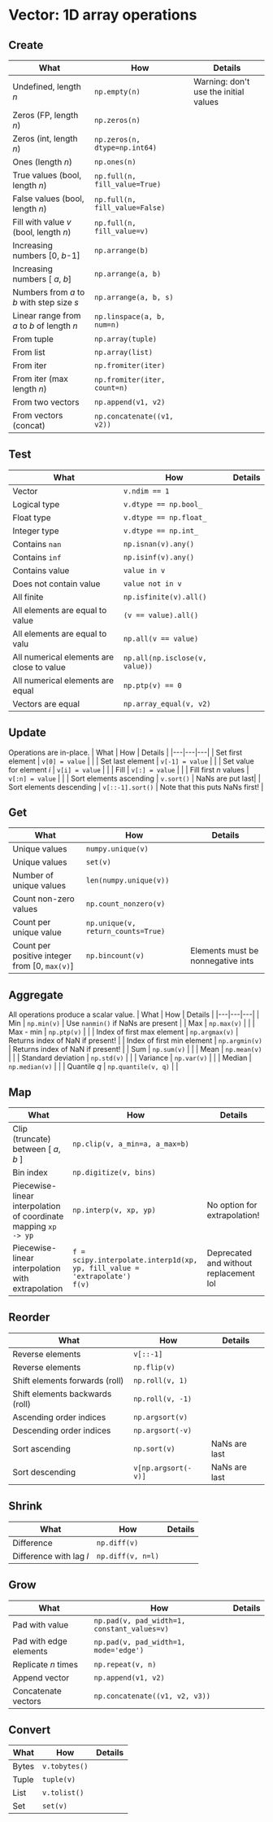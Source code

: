# Vector: 1D array operations

## Create
| What | How | Details |
|---|---|---|
| Undefined, length $n$ | `np.empty(n)` | Warning: don't use the initial values |
| Zeros (FP, length $n$) | `np.zeros(n)` | |
| Zeros (int, length $n$) | `np.zeros(n, dtype=np.int64)` | |
| Ones (length $n$) | `np.ones(n)` | |
| True values (bool, length $n$) | `np.full(n, fill_value=True)` | |
| False values (bool, length $n$) | `np.full(n, fill_value=False)` | |
| Fill with value $v$ (bool, length $n$) | `np.full(n, fill_value=v)` | |
| Increasing numbers [0, $b$-1] | `np.arrange(b)` | |
| Increasing numbers [ $a$, $b$] | `np.arrange(a, b)` | |
| Numbers from $a$ to $b$ with step size $s$ | `np.arrange(a, b, s)` | |
| Linear range from $a$ to $b$ of length $n$ | `np.linspace(a, b, num=n)` | |
| From tuple | `np.array(tuple)` | |
| From list | `np.array(list)` | |
| From iter | `np.fromiter(iter)` | |
| From iter (max length $n$) | `np.fromiter(iter, count=n)` | |
| From two vectors | `np.append(v1, v2)` | |
| From vectors (concat) | `np.concatenate((v1, v2))` | |

## Test
| What | How | Details |
|---|---|---|
| Vector | `v.ndim == 1` | |
| Logical type | `v.dtype == np.bool_` | |
| Float type | `v.dtype == np.float_` | |
| Integer type | `v.dtype == np.int_` | |
| Contains `nan` | `np.isnan(v).any()` | |
| Contains `inf` | `np.isinf(v).any()` | |
| Contains value | `value in v` | |
| Does not contain value | `value not in v` | |
| All finite | `np.isfinite(v).all()` | |
| All elements are equal to value | `(v == value).all()` | |
| All elements are equal to valu | `np.all(v == value)` | |
| All numerical elements are close to value | `np.all(np.isclose(v, value))` | |
| All numerical elements are equal | `np.ptp(v) == 0` | |
| Vectors are equal | `np.array_equal(v, v2)` | |

## Update
Operations are in-place.
| What | How | Details |
|---|---|---|
| Set first element | `v[0] = value` | |
| Set last element | `v[-1] = value` | |
| Set value for element $i$ | `v[i] = value` | |
| Fill | `v[:] = value` | |
| Fill first $n$ values | `v[:n] = value` | |
| Sort elements ascending | `v.sort()` | NaNs are put last|
| Sort elements descending | `v[::-1].sort()` | Note that this puts NaNs first! |

## Get
| What | How | Details |
|---|---|---|
| Unique values | `numpy.unique(v)` | |
| Unique values | `set(v)` | |
| Number of unique values | `len(numpy.unique(v))` | |
| Count non-zero values | `np.count_nonzero(v)` | |
| Count per unique value | `np.unique(v, return_counts=True)` | |
| Count per positive integer from [0, `max(v)`] | `np.bincount(v)` | Elements must be nonnegative ints|

## Aggregate
All operations produce a scalar value.
| What | How | Details |
|---|---|---|
| Min | `np.min(v)` | Use `nanmin()` if NaNs are present |
| Max | `np.max(v)` | |
| Max - min | `np.ptp(v)` | |
| Index of first max element | `np.argmax(v)` | Returns index of NaN if present! |
| Index of first min element | `np.argmin(v)` | Returns index of NaN if present! |
| Sum | `np.sum(v)` | |
| Mean | `np.mean(v)` | |
| Standard deviation | `np.std(v)` | |
| Variance | `np.var(v)` | |
| Median | `np.median(v)` | |
| Quantile $q$ | `np.quantile(v, q)` | |

## Map
| What | How | Details |
|---|---|---|
| Clip (truncate) between [ $a$, $b$ ] | `np.clip(v, a_min=a, a_max=b)` | |
| Bin index | `np.digitize(v, bins)` | |
| Piecewise-linear interpolation of coordinate mapping `xp -> yp` | `np.interp(v, xp, yp)` | No option for extrapolation! |
| Piecewise-linear interpolation with extrapolation | `f = scipy.interpolate.interp1d(xp, yp, fill_value = 'extrapolate')`<br>`f(v)` | Deprecated and without replacement lol |

## Reorder
| What | How | Details |
|---|---|---|
| Reverse elements | `v[::-1]` | |
| Reverse elements | `np.flip(v)` | |
| Shift elements forwards (roll) | `np.roll(v, 1)` | |
| Shift elements backwards (roll) | `np.roll(v, -1)` | |
| Ascending order indices | `np.argsort(v)` | |
| Descending order indices | `np.argsort(-v)` | |
| Sort ascending | `np.sort(v)` | NaNs are last |
| Sort descending | `v[np.argsort(-v)]` | NaNs are last |

## Shrink
| What | How | Details |
|---|---|---|
| Difference | `np.diff(v)` | |
| Difference with lag $l$ | `np.diff(v, n=l)` | |

## Grow
| What | How | Details |
|---|---|---|
| Pad with value | `np.pad(v, pad_width=1, constant_values=v)` | | 
| Pad with edge elements | `np.pad(v, pad_width=1, mode='edge')` | |
| Replicate $n$ times | `np.repeat(v, n)` | |
| Append vector | `np.append(v1, v2)` | |
| Concatenate vectors | `np.concatenate((v1, v2, v3))` | |

## Convert
| What | How | Details |
|---|---|---|
| Bytes | `v.tobytes()` | |
| Tuple | `tuple(v)` | |
| List | `v.tolist()` | |
| Set | `set(v)` | |
